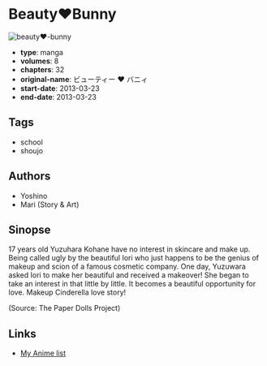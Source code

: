 # Beauty♥Bunny

![beauty♥-bunny](https://cdn.myanimelist.net/images/manga/3/143063.jpg)

-   **type**: manga
-   **volumes**: 8
-   **chapters**: 32
-   **original-name**: ビューティー ♥ バニィ
-   **start-date**: 2013-03-23
-   **end-date**: 2013-03-23

## Tags

-   school
-   shoujo

## Authors

-   Yoshino
-   Mari (Story & Art)

## Sinopse

17 years old Yuzuhara Kohane have no interest in skincare and make up. Being called ugly by the beautiful Iori who just happens to be the genius of makeup and scion of a famous cosmetic company. One day, Yuzuwara asked Iori to make her beautiful and received a makeover! She began to take an interest in that little by little. It becomes a beautiful opportunity for love. Makeup Cinderella love story!

(Source: The Paper Dolls Project)

## Links

-   [My Anime list](https://myanimelist.net/manga/82187/Beauty%E2%99%A5Bunny)

